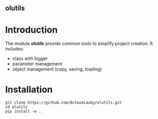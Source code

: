 olutils
---


# Introduction

The module ***olutils*** provide common tools to simplify project creation. It includes:
- class with logger
- parameter management
- object management (copy, saving, loading)


# Installation

```
git clone https://github.com/OctaveLauby/olutils.git
cd olutils
pip install -e .
```
